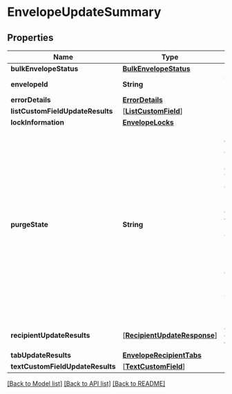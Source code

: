 # EnvelopeUpdateSummary

## Properties
Name | Type | Description | Notes
------------ | ------------- | ------------- | -------------
**bulkEnvelopeStatus** | [**BulkEnvelopeStatus**](BulkEnvelopeStatus.md) |  | [optional] 
**envelopeId** | **String** | The envelope ID of the envelope status that failed to post. | [optional] 
**errorDetails** | [**ErrorDetails**](ErrorDetails.md) |  | [optional] 
**listCustomFieldUpdateResults** | [[**ListCustomField**](ListCustomField.md)] |  | [optional] 
**lockInformation** | [**EnvelopeLocks**](EnvelopeLocks.md) |  | [optional] 
**purgeState** | **String** | Shows the current purge state for the envelope. The possible values are:  * &#x60;unpurged&#x60;: There has been no successful request to purge documents. * &#x60;documents_queued&#x60;: The envelope documents have been added to the purge queue, but have not been purged. * &#x60;documents_dequeued&#x60;: The envelope documents have been taken out of the purge queue. * &#x60;documents_and_metadata_queued&#x60;: The envelope documents and metadata have been added to the purge queue, but have not yet been purged. * &#x60;documents_purged&#x60;: The envelope documents have been successfully purged. * &#x60;documents_and_metadata_purged&#x60;: The envelope documents and metadata have been successfully purged.   | [optional] 
**recipientUpdateResults** | [[**RecipientUpdateResponse**](RecipientUpdateResponse.md)] | An array of &#x60;recipientUpdateResults&#x60; objects that contain details about the recipients. | [optional] 
**tabUpdateResults** | [**EnvelopeRecipientTabs**](EnvelopeRecipientTabs.md) |  | [optional] 
**textCustomFieldUpdateResults** | [[**TextCustomField**](TextCustomField.md)] |  | [optional] 

[[Back to Model list]](../README.md#documentation-for-models) [[Back to API list]](../README.md#documentation-for-api-endpoints) [[Back to README]](../README.md)


